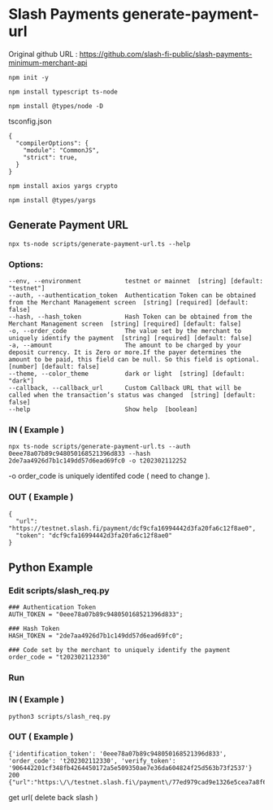 # Slash Payments generate-payment-url

Original github URL : 
https://github.com/slash-fi-public/slash-payments-minimum-merchant-api

```
npm init -y

npm install typescript ts-node

npm install @types/node -D
```

tsconfig.json
```
{
  "compilerOptions": {
    "module": "CommonJS",
    "strict": true,
  }
}
```

```
npm install axios yargs crypto

npm install @types/yargs
```

## Generate Payment URL

```
npx ts-node scripts/generate-payment-url.ts --help
```

### Options:
    --env, --environment            testnet or mainnet  [string] [default: "testnet"]
    --auth, --authentication_token  Authentication Token can be obtained from the Merchant Management screen  [string] [required] [default: false]
    --hash, --hash_token            Hash Token can be obtained from the Merchant Management screen  [string] [required] [default: false]
    -o, --order_code                The value set by the merchant to uniquely identify the payment  [string] [required] [default: false]
    -a, --amount                    The amount to be charged by your deposit currency. It is Zero or more.If the payer determines the amount to be paid, this field can be null. So this field is optional.  [number] [default: false]
    --theme, --color_theme          dark or light  [string] [default: "dark"]
    --callback, --callback_url      Custom Callback URL that will be called when the transaction’s status was changed  [string] [default: false]
    --help                          Show help  [boolean]

### IN ( Example )
```
npx ts-node scripts/generate-payment-url.ts --auth 0eee78a07b89c948050168521396d833 --hash 2de7aa4926d7b1c149dd57d6ead69fc0 -o t202302112252
```
-o order_code is uniquely identifed code ( need to change ).

### OUT ( Example )
```
{
  "url": "https://testnet.slash.fi/payment/dcf9cfa16994442d3fa20fa6c12f8ae0",
  "token": "dcf9cfa16994442d3fa20fa6c12f8ae0"
}
```


## Python Example

### Edit scripts/slash_req.py
```
### Authentication Token
AUTH_TOKEN = "0eee78a07b89c948050168521396d833";

### Hash Token
HASH_TOKEN = "2de7aa4926d7b1c149dd57d6ead69fc0";
  
### Code set by the merchant to uniquely identify the payment
order_code = "t202302112330"  
```
### Run
### IN ( Example )
```
python3 scripts/slash_req.py
```
### OUT ( Example )
```
{'identification_token': '0eee78a07b89c948050168521396d833', 'order_code': 't202302112330', 'verify_token': '906442201cf348fb4264450172a5e509350ae7e36da604824f25d563b73f2537'}
200
{"url":"https:\/\/testnet.slash.fi\/payment\/77ed979cad9e1326e5cea7a8f618fa7f","token":"77ed979cad9e1326e5cea7a8f618fa7f"}
```
get url( delete back slash )